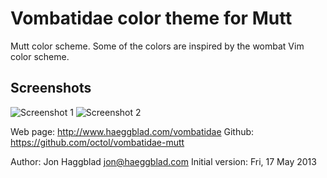 Vombatidae color theme for Mutt
===============================

Mutt color scheme. Some of the colors are
inspired by the wombat Vim color scheme.

Screenshots
-----------

![Screenshot 1](http://www.haeggblad.com/vombatidae/img/vombatidae-mutt1.png)
![Screenshot 2](http://www.haeggblad.com/vombatidae/img/vombatidae-mutt2.png)

Web page: http://www.haeggblad.com/vombatidae
Github: https://github.com/octol/vombatidae-mutt

Author: Jon Haggblad <jon@haeggblad.com>
Initial version: Fri, 17 May 2013

